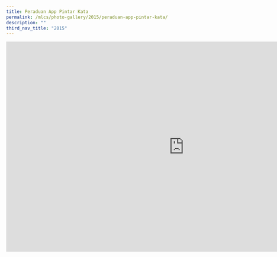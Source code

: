 ```yaml
---
title: Peraduan App Pintar Kata
permalink: /mlcs/photo-gallery/2015/peraduan-app-pintar-kata/
description: ""
third_nav_title: "2015"
---
```

<iframe allowfullscreen="true" height="569" width="960" frameborder="0" src="https://docs.google.com/presentation/d/e/2PACX-1vTRWBcm7RQaVDdsfKO7BglpvSadXVBjrNEMIoNAp3LVSMsD_bKeWtWtF2Eco4eeLsMRgIUKYf3JznSP/embed?start=true&amp;loop=true&amp;delayms=5000"></iframe>
